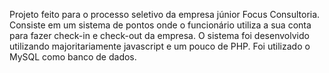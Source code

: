 Projeto feito para o processo seletivo da empresa júnior Focus Consultoria.
Consiste em um sistema de pontos onde o funcionário utiliza a sua conta para fazer check-in e check-out da empresa.
O sistema foi desenvolvido utilizando majoritariamente javascript e um pouco de PHP. Foi utilizado o MySQL como banco de dados.
